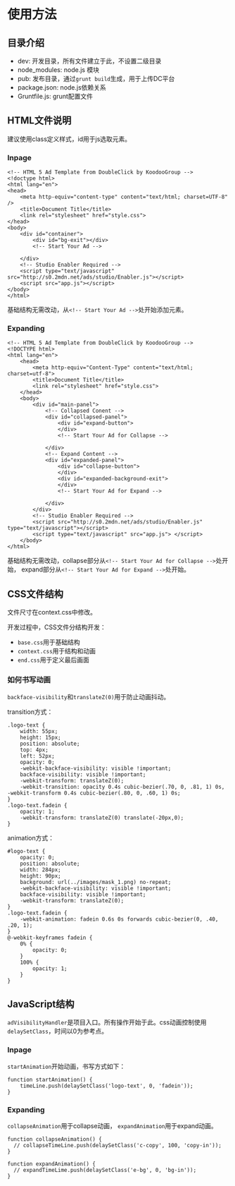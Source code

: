 
# 使用方法 #
## 目录介绍 ##
- dev: 开发目录，所有文件建立于此，不设置二级目录
- node_modules: node.js 模块
- pub: 发布目录，通过`grunt build`生成，用于上传DC平台
- package.json: node.js依赖关系
- Gruntfile.js: grunt配置文件

## HTML文件说明 ##
建议使用class定义样式，id用于js选取元素。
### Inpage ##
```
<!-- HTML 5 Ad Template from DoubleClick by KoodooGroup -->
<!doctype html>
<html lang="en">
<head>
    <meta http-equiv="content-type" content="text/html; charset=UTF-8" />
    <title>Document Title</title>
    <link rel="stylesheet" href="style.css">
</head>
<body>
    <div id="container">
        <div id="bg-exit"></div>
        <!-- Start Your Ad -->

    </div>
    <!-- Studio Enabler Required -->
    <script type="text/javascript" src="http://s0.2mdn.net/ads/studio/Enabler.js"></script>
    <script src="app.js"></script>
</body>
</html>
```

基础结构无需改动，从`<!-- Start Your Ad -->`处开始添加元素。

### Expanding ###
```
<!-- HTML 5 Ad Template from DoubleClick by KoodooGroup -->
<!DOCTYPE html>
<html lang="en">
    <head>
        <meta http-equiv="Content-Type" content="text/html; charset=utf-8">
        <title>Document Title</title>
        <link rel="stylesheet" href="style.css">
    </head>
    <body>
        <div id="main-panel">
            <!-- Collapsed Conent -->
            <div id="collapsed-panel">
                <div id="expand-button">
                </div>
                <!-- Start Your Ad for Collapse -->

            </div>
            <!-- Expand Content -->
            <div id="expanded-panel">
                <div id="collapse-button">
                </div>
                <div id="expanded-background-exit">
                </div>
                <!-- Start Your Ad for Expand -->

            </div>
        </div>
        <!-- Studio Enabler Required -->
        <script src="http://s0.2mdn.net/ads/studio/Enabler.js" type="text/javascript"></script>
        <script type="text/javascript" src="app.js"> </script>
    </body>
</html>
```

基础结构无需改动，collapse部分从`<!-- Start Your Ad for Collapse -->`处开始， expand部分从`<!-- Start Your Ad for Expand -->`处开始。

## CSS文件结构 ##
文件尺寸在context.css中修改。

开发过程中，CSS文件分结构开发：

- `base.css`用于基础结构
- `context.css`用于结构和动画
- `end.css`用于定义最后画面


### 如何书写动画 ###
`backface-visibility`和`translateZ(0)`用于防止动画抖动。

transition方式：

```
.logo-text {
    width: 55px;
    height: 15px;
    position: absolute;
    top: 4px;
    left: 52px;
    opacity: 0;
    -webkit-backface-visibility: visible !important;
    backface-visibility: visible !important;
    -webkit-transform: translateZ(0);
    -webkit-transition: opacity 0.4s cubic-bezier(.70, 0, .81, 1) 0s, -webkit-transform 0.4s cubic-bezier(.80, 0, .60, 1) 0s;
}
.logo-text.fadein {
    opacity: 1;
    -webkit-transform: translateZ(0) translate(-20px,0);
}
```


animation方式：

```
#logo-text {
    opacity: 0;
    position: absolute;
    width: 284px;
    height: 90px;
    background: url(../images/mask_1.png) no-repeat;
    -webkit-backface-visibility: visible !important;
    backface-visibility: visible !important;
    -webkit-transform: translateZ(0);
}
.logo-text.fadein {
    -webkit-animation: fadein 0.6s 0s forwards cubic-bezier(0, .40, .20, 1);
}
@-webkit-keyframes fadein {
    0% {
        opacity: 0;
    }
    100% {
        opacity: 1;
    }
}
```

## JavaScript结构 ##
`adVisibilityHandler`是项目入口。所有操作开始于此。css动画控制使用`delaySetClass`，时间以0为参考点。

### Inpage ###
`startAnimation`开始动画，书写方式如下：

```
function startAnimation() {
    timeLine.push(delaySetClass('logo-text', 0, 'fadein'));
}
```

### Expanding ###
`collapseAnimation`用于collapse动画， `expandAnimation`用于expand动画。

```
function collapseAnimation() {
  // collapseTimeLine.push(delaySetClass('c-copy', 100, 'copy-in'));
}

function expandAnimation() {
  // expandTimeLime.push(delaySetClass('e-bg', 0, 'bg-in'));
}
```